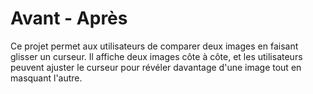 # Avant - Après

Ce projet permet aux utilisateurs de comparer deux images en faisant glisser un curseur. Il affiche deux images côte à côte, et les utilisateurs peuvent ajuster le curseur pour révéler davantage d'une image tout en masquant l'autre.

